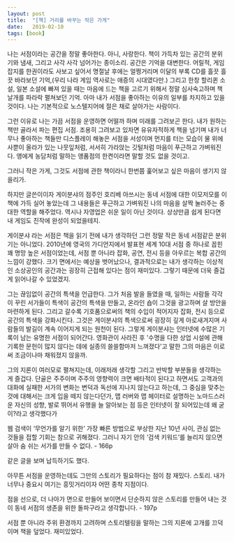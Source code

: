```yaml
---
layout: post
title:  "[책] 거리를 바꾸는 작은 가게"
date:   2019-02-10
tags: [book]
---
```


  나는 서점이라는 공간을 정말 좋아한다. 아니, 사랑한다. 책이 가득차 있는 공간의 분위기와 냄새, 그리고 사각 사각 넘어가는 종이소리. 공간은 기억을 대변한다. 어릴적, 게임 잡지를 한권이라도 사보고 싶어서 명절날 후에는 얼쩡거리며 이달의 부록 CD를 흘끗 흘끗 바라보던 기억,(우리 나라 게임 역사로는 애증의 시대였다만.) 그리고 한창 할리퀸 소설, 일본 소설에 빠져 있을 때는 마음에 드는 책을 고르기 위해서 정말 심사숙고하며 책 날개를 파라락 펼쳐보던 기억. 아마 내가 서점을 좋아하는 이유의 일부를 차지하고 있을 것이다. 나는 기본적으로 노스텔지어에 절은 채로 살아가는 사람이다.
  
  그런 이유로 나는 가끔 서점을 운영하면 어떨까 하며 미래를 그려보곤 한다. 내가 원하는 책만 골라서 파는 편집 서점. 조용히 그려보고 있자면 유유자적하게 책을 넘기며 내가 너무나 좋아하는 책들만 디스플레이 해놓은 서점을 서성이며 먼지를 터는 모습이 물 위에 사뿐이 올라가 있는 나뭇잎처럼, 서서히 가라앉는 깃털처럼 마음이 푸근하고 가벼워진다. 앵에게 농담처럼 말하는 앵품점의 한켠이라면 말할 것도 없을 것이고.
  
  그러니 작은 가게, 그것도 서점에 관한 책이라니 한번쯤 훑어보고 싶은 마음이 생기지 않을리가.
  
  하지만 글쓴이이자 게이분샤의 점주인 호리베 아쓰시는 동네 서점에 대한 이모저모를 이 책에 가득 실어 놓았는데 그 내용들은 푸근하고 가벼워진 나의 마음을 살짝 눌러주는 중대한 역할을 해주었다. 역시나 자영업은 쉬운 일이 아닌 것이다. 상상만큼 쉽게 된다면 내 게임도 진작에 완성이 되었을테지.
  
  게이분샤 라는 서점은 책을 읽기 전에 내가 생각하던 그런 정말 작은 동네 서점같은 분위기는 아니었다. 2010년에 영국의 가디언지에서 발표현 세계 10대 서점 중 하나로 꼽힌 꽤 명망 높은 서점이었는데, 서점 뿐 아니라 잡화, 공연, 전시 등을 아우르는 복합 공간의 느낌이 강했다. 크기 면에서는 예상을 벗어났으나, 결과적으로는 내가 생각하는 이상적인 소상공인의 공간과는 굉장히 근접해 있다는 점이 재미있다. 그렇기 때문에 더욱 즐겁게 읽어나갈 수 있었겠지.
  
  그는 끊임없이 공간의 특색을 언급한다. 그가 처음 발을 들였을 때, 일하는 사람들 각각이 꾸린 서가들이 특색이 공간의 특색을 만들고, 온라인 숍이 그것을 광고하며 살 방안을 마련하게 된다. 그리고 갈수록 기호품으로써의 책의 수입이 적어지자 잡화, 전시 등으로 공간의 특색을 강화시킨다. 그것은 게이분샤의 특색으로써 굉장히 깊게 아로새겨지며 사람들의 발길이 계속 이어지게 되는 원천이 된다. 그렇게 게이분샤는 인터넷에 수많은 기록이 남는 유명한 서점이 되어간다. 영화관이 사라진 후 '수명을 다한 상업 시설에 관해 기록한 문헌이 많지 않다는 데에 실종의 쓸쓸함마저 느껴졌다'고 말한 그의 마음은 이로써 조금이나마 채워졌지 않을까.
  
  그의 지론이 여러모로 펼쳐지는데, 이래저래 생각할 그리고 반박할 부분들을 생각하는 게 즐겁다. 단골은 주주이며 주주의 영향력이 크면 배타적이 된다고 하면서도 고객과의 대화에 실패한 서가의 변화는 변덕과 독선에 지나지 않는다고 하는데, 그 중심을 맞추는 것에 대해서는 크게 입을 떼지 않는다던가, 맵 러버와 맵 헤이터로 설명하는 노마드스러운 자신의 성향, 발로 뛰어서 유행을 늘 알아보는 점 등은 인터넷이 잘 되어있는데 왜 굳이?라고 생각했다가 
  
  웹 검색이 ‘무언가를 알기 위한’ 가장 빠른 방법으로 부상한 지난 10년 사이, 관심 없는 것들을 접할 기회는 참으로 귀해졌다. 그러니 자기 안의 ‘검색 키워드’를 늘리지 않으면 살아 숨 쉬는 서가를 만들 수 없다. - 166p
  
  같은 글을 보며 납득하기도 했다.
  
  아무튼 서점을 운영하는데도 그만의 스토리가 필요하다는 점이 참 재밌다. 스토리. 내가 너무나 중요시 여기는 흥밋거리이자 어떤 종착 지점이다.
  
  점을 선으로, 더 나아가 면으로 만들어 보이면서 단순하지 않은 스토리를 만들어 내는 것이 동네 서점의 생존을 위한 돌파구라고 생각합니다. - 197p
  
  서점 뿐 아니라 주위 환경까지 고려하며 스토리텔링을 말하는 그의 지론에 고개를 끄덕이며 책을 덮었다.
  재미있었다.
